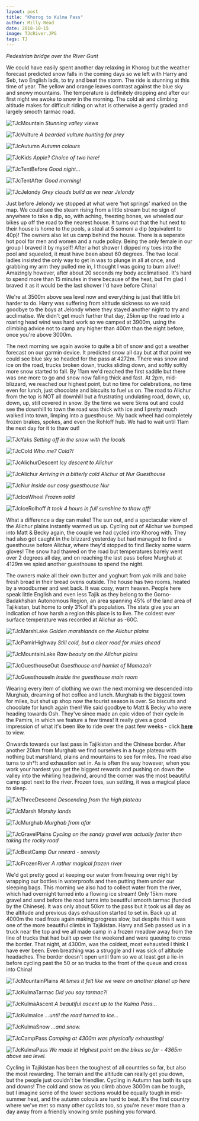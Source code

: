 ```yaml
---
layout: post
title: "Khorog to Kulma Pass"
author: Milly Read
date: 2018-10-15
image: TJcRiver.JPG
tags: TJ
--- 
```

*Pedestrian bridge over the River Gunt*

We could have easily spent another day relaxing in Khorog but the weather forecast predicted snow falls in the coming days so we left with Harry and Seb, two English lads, to try and beat the storm. The ride is stunning at this time of year. The yellow and orange leaves contrast against the blue sky and snowy mountains. The temperature is definitely dropping and after our first night we awoke to snow in the morning. The cold air and climbing altitude makes for difficult riding on what is otherwise a gently graded and largely smooth tarmac road. 

![TJcMountain](assets/img/TJcMountain.JPG) *Stunning valley views*

![TJcVulture](assets/img/TJcVulture.JPG) *A bearded vulture hunting for prey*

![TJcAutumn](assets/img/TJcAutumn.JPG) *Autumn colours*

![TJcKids](assets/img/TJcKids.jpg) *Apple? Choice of two here!*

![TJcTentBefore](assets/img/TJcTentBefore.jpg) *Good night...*

![TJcTentAfter](assets/img/TJcTentAfter.jpg) *Good morning!*

![TJcJelondy](assets/img/TJcJelondy.JPG) *Grey clouds build as we near Jelondy*

Just before Jelondy we stopped at what were 'hot springs' marked on the map. We could see the steam rising from a little stream but no sign of anywhere to take a dip, so, with aching, freezing bones, we wheeled our bikes up off the road to the nearest house. It turns out that the hut next to their house is home to the pools, a steal at 5 somoni a dip (equivalent to 40p)! The owners also let us camp behind the house. There is a seperate hot pool for men and women and a nude policy. Being the only female in our group I braved it by myself! After a hot shower I dipped my toes into the pool and squeeled, it must have been about 60 degrees. The two local ladies insisted the only way to get in was to plunge in all at once, and grabbing my arm they pulled me in, I thought I was going to burn alive!! Amazingly however, after about 20 seconds my body acclimatised. It's hard to spend more than 15 minutes in there because of the heat, but I'm glad I braved it as it would be the last shower I'd have before China!  

We're at 3500m above sea level now and everything is just that little bit harder to do. Harry was suffering from altitude sickness so we said goodbye to the boys at Jelondy where they stayed another night to try and acclimatise. We didn't get much further that day, 25km up the road into a roaring head wind was hard work so we camped at 3900m, using the climbing advice not to camp any higher than 400m than the night before, once you're above 3000m.  

The next morning we again awoke to quite a bit of snow and got a weather forecast on our garmin device. It predicted snow all day but at that point we could see blue sky so headed for the pass at 4272m. There was snow and ice on the road, trucks broken down, trucks sliding down, and softly softly more snow started to fall. By 11am we'd reached the first saddle but there was one more to go and snow now falling thick and fast. At 2pm, mid-blizzard, we reached our highest point, but no time for celebrations, no time even for lunch, just chocolate and biscuits to fuel us on. The road to Alichur from the top is NOT all downhill but a frustrating undulating road, down, up, down, up, still covered in snow. By the time we were 5kms out and could see the downhill to town the road was thick with ice and I pretty much walked into town, limping into a guesthouse. My back wheel had completely frozen brakes, spokes, and even the Rohloff hub. We had to wait until 11am the next day for it to thaw out!

![TJcYaks](assets/img/TJcYaks.JPG) *Setting off in the snow with the locals*

![TJcCold](assets/img/TJcCold.JPG) *Who me? Cold?!*

![TJcAlichurDescent](assets/img/TJcAlichurDescent.JPG) *Icy descent to Alichur*  

![TJcAlichur](assets/img/TJcAlichur.JPG) *Arriving in a bitterly cold Alichur at Nur Guesthouse*

![TJcNur](assets/img/TJcNur.JPG) *Inside our cosy guesthouse Nur*

![TJcIceWheel](assets/img/TJcIceWheel.JPG) *Frozen solid*

![TJcIceRolhoff](assets/img/TJcIceRolhoff.JPG) *It took 4 hours in full sunshine to thaw off!*

What a difference a day can make! The sun out, and a spectacular view of the Alichur plains instantly warmed us up. Cycling out of Alichur we bumped into Matt & Becky again, the couple we had cycled into Khorog with. They had also got caught in the blizzard yesterday but had managed to find a guesthouse before Alichur, where they'd stopped to find Becky some warm gloves! The snow had thawed on the road but temperatures barely went over 2 degrees all day, and on reaching the last pass before Murghab at 4129m we spied another guesthouse to spend the night. 

The owners make all their own butter and yoghurt from yak milk and bake fresh bread in their bread ovens outside. The house has two rooms, heated by a woodburner and wet back. It was cosy, warm heaven. People here speak little English and even less Tajik as they belong to the Gorno-Badakhshan Autonomous Region, an area spanning 45% of the land area of Tajikistan, but home to only 3%of it's population. The stats give you an indication of how harsh a region this place is to live. The coldest ever surface temperature was recorded at Alichur as -60C.

![TJcMarshLake](assets/img/TJcMarshLake.JPG) *Golden marshlands on the Alichur plains*

![TJcPamirHighway](assets/img/TJcPamirHighway.JPG) *Still cold, but a clear road for miles ahead*

![TJcMountainLake](assets/img/TJcMountainLake.JPG) *Raw beauty on the Alichur plains*  

![TJcGuesthouseOut](assets/img/TJcGuesthouseOut.JPG) *Guesthouse and hamlet of Mamazair*

![TJcGuesthouseIn](assets/img/TJcGuesthouseIn.JPG) *Inside the guesthouse main room*

Wearing every item of clothing we own the next morning we descended into Murghab, dreaming of hot coffee and lunch. Murghab is the biggest town for miles, but shut up shop now the tourist season is over. So biscuits and chocolate for lunch again then! We said goodbye to Matt & Becky who were heading towards Osh. They've since made an epic video of their cycle in the Pamirs, in which we feature a few times! It really gives a good impression of what it's been like to ride over the past few weeks - click [**here**](https://youtu.be/akGlEcJU2LY) to view.  

Onwards towards our last pass in Tajikistan and the Chinese border. After another 20km from Murghab we find ourselves in a huge plateau with nothing but marshland, plains and mountains to see for miles. The road also turns to sh*!t and exhaustion set in. As is often the way however, when you work your hardest you get the biggest rewards and pushing on down the valley into the whirling headwind, around the corner was the most beautiful camp spot next to the river. Frozen toes, sun setting, it was a magical place to sleep.

![TJcThreeDescend](assets/img/TJcThreeDescend.JPG) *Descending from the high plateau*

![TJcMarsh](assets/img/TJcMarsh.JPG) *Marshy lands*

![TJcMurghab](assets/img/TJcMurghab.JPG) *Murghab from afar*

![TJcGravelPlains](assets/img/TJcGravelPlains.JPG) *Cycling on the sandy gravel was actually faster than taking the rocky road*

![TJcBestCamp](assets/img/TJcBestCamp.jpg) *Our reward - serenity*

![TJcFrozenRiver](assets/img/TJcFrozenRiver.jpg) *A rather magical frozen river*

We'd got pretty good at keeping our water from freezing over night by wrapping our bottles in waterproofs and then putting them under our sleeping bags. This morning we also had to collect water from the river, which had overnight turned into a flowing ice stream! Only 15km more gravel and sand before the road turns into beautiful smooth tarmac (funded by the Chinese). It was only about 50km to the pass but it took us all day as the altitude and previous days exhaustion started to set in. Back up at 4000m the road froze again making progress slow, but despite this it was one of the more beautiful climbs in Tajikistan. Harry and Seb passed us in a truck near the top and we all made camp in a frozen meadow away from the line of trucks that had built up over the weekend and were queuing to cross the border. That night, at 4300m, was the coldest, most exhausted I think I have ever been. Even breathing was a struggle and I was sick of altitude headaches. The border doesn't open until 9am so we at least got a lie-in before cycling past the 50 or so trucks to the front of the queue and cross into China!

![TJcMountainPlains](assets/img/TJcMountainPlains.JPG) *At times it felt like we were on another planet up here*

![TJcKulmaTarmac](assets/img/TJcKulmaTarmac.JPG) *Did you say tarmac?!*

![TJcKulmaAscent](assets/img/TJcKulmaAscent.JPG) *A beautiful ascent up to the Kulma Pass...*

![TJcKulmaIce](assets/img/TJcKulmaIce.JPG) *...until the road turned to ice...*

![TJcKulmaSnow](assets/img/TJcKulmaSnow.JPG) *...and snow.*

![TJcCampPass](assets/img/TJcCampPass.jpg) *Camping at 4300m was physically exhausting!*

![TJcKulmaPass](assets/img/TJcKulmaPass.JPG) *We made it! Highest point on the bikes so far - 4365m above sea level.*

Cycling in Tajikistan has been the toughest of all countries so far, but also the most rewarding. The terrain and the altitude can really get you down, but the people just couldn't be friendlier. Cycling in Autumn has both its ups and downs! The cold and snow as you climb above 3000m can be tough, but I imagine some of the lower sections would be equally tough in mid-summer heat, and the autumn colouis are hard to beat. It's the first country where we've met so many other cyclists too, so you're never more than a day away from a friendly knowing smile pushing you forward. 

